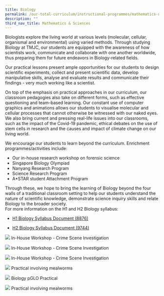 ```yaml
---
title: Biology
permalink: /our-total-curriculum/instructional-programmes/mathematics-n-sciences/biology/
description: ""
third_nav_title: Mathematics & Sciences
---
```

Biologists explore the living world at various levels (molecular, cellular, organismal and environmental) using varied methods. Through studying Biology at TMJC, our students are equipped with the awareness of how scientists work, communicate and collaborate with one another worldwide, thus preparing them for future endeavors in Biology-related fields.  
  
Our practical lessons present ample opportunities for our students to design scientific experiments, collect and present scientific data, develop manipulative skills, analyse and evaluate results and communicate their findings - very much working like a scientist.  
  
On top of the emphasis on practical approaches in our curriculum, our classroom pedagogies also take on different forms, such as effective questioning and team-based learning. Our constant use of computer graphics and animations allows our students to visualise molecular and cellular processes that cannot otherwise be witnessed with our naked eyes. We also bring current and pressing real-life issues into our classrooms, such as the impact of the Covid-19 pandemic, ethical debates on the use of stem cells in research and the causes and impact of climate change on our living world.  
  
We encourage our students to learn beyond the curriculum. Enrichment programmes/activities include:  
  
* Our in-house research workshop on forensic science  
* Singapore Biology Olympiad  
* Nanyang Research Program  
* Science Research Program  
* A\*STAR student Attachment Program  

Through these, we hope to bring the learning of Biology beyond the four walls of a traditional classroom setting to help our students understand the nature of scientific knowledge, demonstrate science inquiry skills and relate Biology to the broader society.   
For more information on the H1 and H2 Biology syllabus:  

* [H1 Biology Syllabus Document (8876)](https://www.seab.gov.sg/docs/default-source/national-examinations/syllabus/alevel/2022syllabus/8876_y22_sy.pdf)


* [H2 Biology Syllabus Document (9744)](https://www.seab.gov.sg/docs/default-source/national-examinations/syllabus/alevel/2021syllabus/9744_y21_sy.pdf)

![](/images/TMJC-OurCurriculum_IP_Bio_01.jpeg)
In-House Workshop - Crime Scene Investigation

![](/images/TMJC-OurCurriculum_IP_Bio_02.jpeg)
In-House Workshop - Crime Scene Investigation

![](/images/TMJC-OurCurriculum_IP_Bio_03.jpeg)
In-House Workshop - Crime Scene Investigation

![](/images/TMJC-OurCurriculum_IP_Bio_04.jpeg)
Practical involving mealworms

![](/images/TMJC-OurCurriculum_IP_Bio_05.jpeg)
Biology pGLO Practical

![](/images/TMJC-OurCurriculum_IP_Bio_06.jpeg)
Practical involving mealworms

